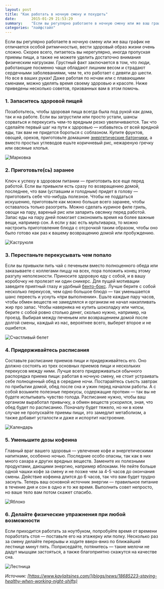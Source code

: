 ```yaml
---
layout: post
title: "Как работать в ночную смену и похудеть"
date:       2015-01-29 21:53:29
summary:    "Если вы регулярно работаете в ночную смену или же ваш график не отличается особой ритмичностью, вести здоровый образ жизни очень сложно. Но все в ваших руках! Даже работая по ночам или с плавающими сменами, можно уделять время своему здоровью и красоте."
categories: "лайфстайл"
---
```


Если вы регулярно работаете в ночную смену или же ваш график не отличается особой ритмичностью, вести здоровый образ жизни очень сложно. Скорее всего, питаетесь вы нерегулярно, иногда пропуская приемы пищи, а также не можете уделить достаточно внимания физическим нагрузкам. Грустный факт заключается в том, что люди, работающие посменно чаще обладают лишним весом и страдают сердечными заболеваниями, чем те, кто работает с девяти до шести. Но все в ваших руках! Даже работая по ночам или с плавающими сменами, можно уделять время своему здоровью и красоте. Ниже приведены несколько советов, призванных вам в этом помочь.

### 1. Запаситесь здоровой пищей

Позаботьтесь, чтобы здоровая пища всегда была под рукой как дома, так и на работе. Если вы загрустили или просто устали, шансы сорваться и перекусить чем-то вредным резко увеличиваются. Так что сделайте первый шаг на пути к здоровью — избавьтесь от всей вредной еды, так вам не придется бороться с соблазном. Купите фруктов, овощей, орехов, приготовьте домашние [энергетические батончики](http://www.edimdoma.ru/retsepty/41073-energeticheskie-batonchiki), а вместо простых углеводов ешьте коричневый рис, нежареную гречку или овсяные хлопья.

![Марковка](/images/carrot.png)

### 2. Приготовьте(сь) заранее

Ключ к успеху в здоровом питании — приготовить все еще перед работой. Если вы привыкли есть сразу по возвращению домой, последнее, что вам (уставшим и голодным) придет в голову — приготовить себе что-нибудь полезное. Чтобы не поддаться искушению, приготовьте как можно больше всего заранее, чтобы оставалось только разогреть. Можно сделать куриное филе гриль, овощи на пару, вареный рис или запарить овсянку перед работой. Запас еды на пару дней помогает сэкономить время на более важные вещи, например сон. А если у вас есть мультиварка, то можно настроить приготовление блюда с отсрочкой таким образом, чтобы оно было готово как раз к вашему возвращению домой или пробуждению.

![Каструюля](/images/pot.png)

### 3. Перестаньте перекусывать чем попало

Если вы привыкли пить чай с печеньем вместо полноценного обеда или заказываете с коллегами пиццу на всех, пора положить конец этому разгулу неполезности. Приносите здоровую еду с собой, и в вашу коробочку не пролезет ни один сникерс. Для пущей мотивации заведите приятный глазу и удобный [бенто-бокс](http://bentobox.com.ua/). Лучше берите с собой несколько перекусов, чем одно большое блюдо — так уменьшается шанс переесть и уснуть «при выполнении». Ешьте каждые пару часов, чтобы обмен веществ не замедлялся и организм не начал накапливать жир про запас. Чтобы наверняка не купить шоколадку или чипсы, берите с собой ровно столько денег, сколько нужно, например, на проезд. Выбирая между печеньем или возвращением домой после долгой смены, каждый из нас, вероятнее всего, выберет второе и не ошибется.

![Счастливый белет](/images/tiket.png)

### 4. Придерживайтесь расписания

Составьте расписание приемов пищи и придерживайтесь его. Оно должно состоять из трех основных приемов пищи и нескольких перекусов между ними. Лучше всего придерживаться обычного распорядка приема пищи: работая в ночную смену, не стоит устраивать себе полноценный обед в середине ночи. Постарайтесь съесть завтрак по прибытии домой, обед после сна и ужин перед началом работы. А с собой возьмите полезные перекусы, содержащие протеин — так вы не будете испытывать чувство голода. Расписание нужно, чтобы ваш организм выработал привычку, а обмен веществ ускорился, зная, что обед будет по расписанию. Поначалу будет тяжело, но ни в коем случае не пропускайте приемы пищи, это замедлит метаболизм, а также добавит усталости и даже и испортит настроение.

![Календарь](/images/cal.png)

### 5. Уменьшите дозы кофеина

Главный враг вашего здоровья — увлечение кофе и энергетическими напитками, особенно ночью. Последние особо опасны, так как в них много сахара и других вредных веществ. Замените их полезными продуктами, дающими энергию, например яблоками. Не пейте больше одной чашки кофе за смену и не позже чем за 4-5 часов до окончания смены. Действие кофеина длится до 6 часов, так что вам будет трудно заснуть. Теперь ваш основной источник энергии — правильное питание в течение дня и сон в одно и то же время. Выполнить совет непросто, но ваше тело вам потом скажет спасибо.

![Яблоко](/images/apple.png)

### 6. Делайте физические упражнения при любой возможности

Если приходится работать за ноутбуком, попробуйте время от времени поработать стоя — поставьте его на этажерку или полку. Несколько раз за смену делайте перерывы и ходите вверх-вниз по ближайшей лестнице минут пять. Поприседайте, потянитесь — такие мелочи не дадут мышцам застояться, а также благоприятно скажутся на качестве сна.

![Лестница](/images/ladder.png)

_Источник: [https://www.kaylaitsines.com/](blogs/news/18685223-staying-healthy-when-working-night-shifts)_